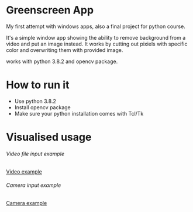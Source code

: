 # Greenscreen App

My first attempt with windows apps, also a final project for python course. 

It's a simple window app showing the ability to remove background from a video and put an image instead. It works by cutting out pixiels with specific color and overwriting them with provided image. 

works with python 3.8.2 and opencv package. 

# How to run it

- Use python 3.8.2
- Install opencv package
- Make sure your python installation comes with Tcl/Tk

# Visualised usage

###### Video file input example
[Video example](example_gifs/recording_example_video.gif)

###### Camera input example
[Camera example](example_gifs/recording_example_camera.gif)
